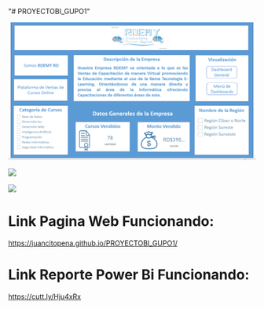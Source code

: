 "# PROYECTOBI_GUPO1" 

![](portada_grupo1.png)

![](imagenes/portada3.png)

![](imagenes/portada3.png)

# Link Pagina Web Funcionando:

https://juancitopena.github.io/PROYECTOBI_GUPO1/


# Link Reporte Power Bi Funcionando:

https://cutt.ly/Hju4xRx
